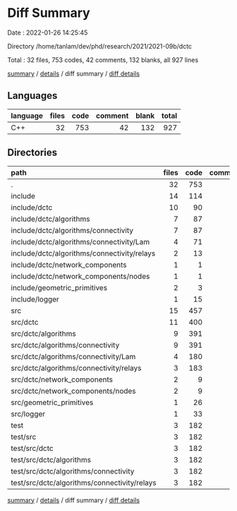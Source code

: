 # Diff Summary

Date : 2022-01-26 14:25:45

Directory /home/tanlam/dev/phd/research/2021/2021-09b/dctc

Total : 32 files,  753 codes, 42 comments, 132 blanks, all 927 lines

[summary](results.md) / [details](details.md) / diff summary / [diff details](diff-details.md)

## Languages
| language | files | code | comment | blank | total |
| :--- | ---: | ---: | ---: | ---: | ---: |
| C++ | 32 | 753 | 42 | 132 | 927 |

## Directories
| path | files | code | comment | blank | total |
| :--- | ---: | ---: | ---: | ---: | ---: |
| . | 32 | 753 | 42 | 132 | 927 |
| include | 14 | 114 | 1 | 42 | 157 |
| include/dctc | 10 | 90 | 1 | 33 | 124 |
| include/dctc/algorithms | 7 | 87 | 1 | 32 | 120 |
| include/dctc/algorithms/connectivity | 7 | 87 | 1 | 32 | 120 |
| include/dctc/algorithms/connectivity/Lam | 4 | 71 | 0 | 27 | 98 |
| include/dctc/algorithms/connectivity/relays | 2 | 13 | 1 | 4 | 18 |
| include/dctc/network_components | 1 | 1 | 0 | 0 | 1 |
| include/dctc/network_components/nodes | 1 | 1 | 0 | 0 | 1 |
| include/geometric_primitives | 2 | 3 | 0 | 1 | 4 |
| include/logger | 1 | 15 | 0 | 5 | 20 |
| src | 15 | 457 | 17 | 59 | 533 |
| src/dctc | 11 | 400 | 17 | 52 | 469 |
| src/dctc/algorithms | 9 | 391 | 17 | 50 | 458 |
| src/dctc/algorithms/connectivity | 9 | 391 | 17 | 50 | 458 |
| src/dctc/algorithms/connectivity/Lam | 4 | 180 | 5 | 30 | 215 |
| src/dctc/algorithms/connectivity/relays | 3 | 183 | 12 | 15 | 210 |
| src/dctc/network_components | 2 | 9 | 0 | 2 | 11 |
| src/dctc/network_components/nodes | 2 | 9 | 0 | 2 | 11 |
| src/geometric_primitives | 1 | 26 | 0 | 1 | 27 |
| src/logger | 1 | 33 | 0 | 7 | 40 |
| test | 3 | 182 | 24 | 31 | 237 |
| test/src | 3 | 182 | 24 | 31 | 237 |
| test/src/dctc | 3 | 182 | 24 | 31 | 237 |
| test/src/dctc/algorithms | 3 | 182 | 24 | 31 | 237 |
| test/src/dctc/algorithms/connectivity | 3 | 182 | 24 | 31 | 237 |
| test/src/dctc/algorithms/connectivity/relays | 3 | 182 | 24 | 31 | 237 |

[summary](results.md) / [details](details.md) / diff summary / [diff details](diff-details.md)